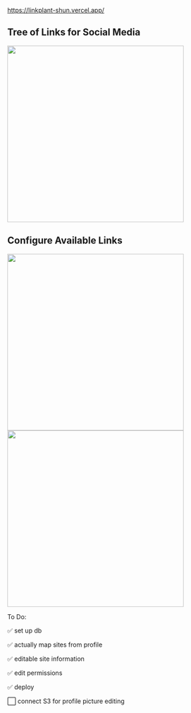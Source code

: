 https://linkplant-shun.vercel.app/

## Tree of Links for Social Media

<img src='https://github.com/japeotter21/linkplant/assets/97000604/c481a5d0-8d26-4de7-bfb1-d426550c6605' height='400' />





## Configure Available Links

<img src='https://github.com/japeotter21/linkplant/assets/97000604/dad72a3c-d3ca-4f74-ab4f-f1bab58adad9' height='400' />

<img src='https://github.com/japeotter21/linkplant/assets/97000604/3362beb2-b7fd-4529-902d-7d087e514a18' height='400' />

To Do:
<p>✅ set up db</p>
<p>✅ actually map sites from profile</p>
<p>✅ editable site information</p>
<p>✅ edit permissions</p>
<p>✅ deploy</p>
<p>⬜ connect S3 for profile picture editing</p>
